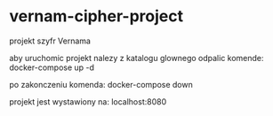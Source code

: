 # vernam-cipher-project
projekt szyfr Vernama

aby uruchomic projekt nalezy z katalogu glownego odpalic komende:
docker-compose up -d

po zakonczeniu komenda:
docker-compose down


projekt jest wystawiony na: localhost:8080

